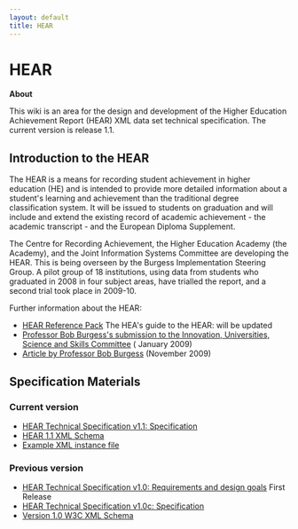 ```yaml
---
layout: default
title: HEAR
---
```



# HEAR 


**About**

This wiki is an area for the design and development of the Higher
Education Achievement Report (HEAR) XML data set technical
specification. The current version is release 1.1.


## Introduction to the HEAR

The HEAR is a means for recording student achievement in higher
education (HE) and is intended to provide more detailed information
about a student's learning and achievement than the traditional degree
classification system. It will be issued to students on graduation and
will include and extend the existing record of academic achievement -
the academic transcript - and the European Diploma Supplement.

The Centre for Recording Achievement, the Higher Education Academy (the
Academy), and the Joint Information Systems Committee are developing the
HEAR. This is being overseen by the Burgess Implementation Steering
Group. A pilot group of 18 institutions, using data from students who
graduated in 2008 in four subject areas, have trialled the report, and a
second trial took place in 2009-10.

Further information about the HEAR:

-   [HEAR Reference Pack](http://www.hear.ac.uk/guidance/HEAR-reference-pack) 
    The HEA's guide to the HEAR: will be updated
-   [Professor Bob Burgess's submission to the Innovation, Universities,
    Science and Skills
    Committee](http://www.publications.parliament.uk/pa/cm200809/cmselect/cmdius/170/170we80.htm "http://www.publications.parliament.uk/pa/cm200809/cmselect/cmdius/170/170we80.htm") ( January 2009)
-   [Article by Professor Bob
    Burgess](http://www.independent.co.uk/news/education/higher/bob-burgess-i-hope-student-records-make-degree-classes-obsolete-1814588.html "http://www.independent.co.uk/news/education/higher/bob-burgess-i-hope-student-records-make-degree-classes-obsolete-1814588.html") (November 2009)

##  Specification Materials

### Current version

-   [HEAR Technical Specification v1.1: Specification](HEAR_1.1_Specification.html "HEAR 1.0c Specification")
-   [HEAR 1.1 XML Schema](schemas/HEAR_1.1.xsd)
-   [Example XML instance file](schemas/HEAR_test_2017-01-16.xml)


### Previous version

-   [HEAR Technical Specification v1.0: Requirements and design goals](HEAR_1.0_Requirements.html "HEAR 1.0 Requirements") First Release
-   [HEAR Technical Specification v1.0c: Specification](HEAR_1.0c_Specification.html "HEAR 1.0c Specification")
-   [Version 1.0 W3C XML Schema](schemas/HEAR_1.0.xsd)


